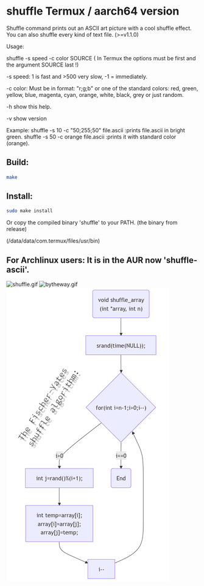 # shuffle Termux / aarch64 version
Shuffle command prints out an ASCII art picture with a cool shuffle effect.
You can also shuffle every kind of text file. (>=v1.1.0)

Usage:

shuffle -s speed -c color SOURCE ( In Termux the options must be first and the argument SOURCE last !)

-s  speed: 1 is fast and >500 very slow, -1 = immediately.

-c  color: Must be in format: "r;g;b" or one of the standard colors:
           red, green, yellow, blue, magenta, cyan, orange, white, black, grey or just random.

-h  show this help.

-v  show version

Example: shuffle -s 10 -c "50;255;50" file.ascii :prints file.ascii in bright green.
         shuffle -s 50 -c orange file.ascii :prints it with standard color (orange).


## Build:

```bash
make
```

## Install:

```bash
sudo make install
```

Or copy the compiled binary 'shuffle' to your PATH. (the binary from release)

(/data/data/com.termux/files/usr/bin)

## For Archlinux users: It is in the AUR now 'shuffle-ascii'.

<img src="shuffle.gif" alt="shuffle.gif"></img>
<img src="bytheway.gif" alt="bytheway.gif"></img>
<img src="F-Y-Shuffle_mermaid.png" alt="Mermaid flowchart"></img>

